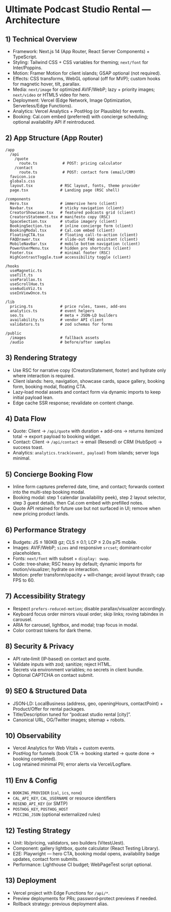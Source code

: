 # Ultimate Podcast Studio Rental — Architecture

## 1) Technical Overview
- Framework: Next.js 14 (App Router, React Server Components) + TypeScript.
- Styling: Tailwind CSS + CSS variables for theming; `next/font` for Inter/Poppins.
- Motion: Framer Motion for client islands; GSAP optional (not required).
- Effects: CSS transforms, WebGL optional (off for MVP); custom hooks for magnetic hover, tilt, parallax.
- Media: `next/image` for optimized AVIF/WebP; lazy + priority images; `next/video` or HTML5 video for hero.
- Deployment: Vercel (Edge Network, Image Optimization, Serverless/Edge Functions).
- Analytics: Vercel Analytics + PostHog (or Plausible) for events.
- Booking: Cal.com embed (preferred) with concierge scheduling; optional availability API if reintroduced.

## 2) App Structure (App Router)
```
/app
  /api
    /quote
      route.ts           # POST: pricing calculator
    /contact
      route.ts           # POST: contact form (email/CRM)
  favicon.ico
  globals.css
  layout.tsx            # RSC layout, fonts, theme provider
  page.tsx              # Landing page (RSC shell)

/components
  Hero.tsx              # immersive hero (client)
  Navbar.tsx            # sticky navigation (client)
  CreatorShowcase.tsx   # featured podcasts grid (client)
  CreatorsStatement.tsx # manifesto copy (RSC)
  SpaceSection.tsx      # studio imagery (client)
  BookingSection.tsx    # inline concierge form (client)
  BookingModal.tsx      # Cal.com embed (client)
  FloatingCTA.tsx       # floating call-to-action (client)
  FAQDrawer.tsx         # slide-out FAQ assistant (client)
  MobileNavBar.tsx      # mobile bottom navigation (client)
  PowerUserMenu.tsx     # hidden pro shortcuts (client)
  Footer.tsx            # minimal footer (RSC)
  HighContrastToggle.tsx# accessibility toggle (client)

/hooks
  useMagnetic.ts
  useTilt.ts
  useParallax.ts
  useScrollHue.ts
  useAudioViz.ts
  useInViewOnce.ts

/lib
  pricing.ts            # price rules, taxes, add-ons
  analytics.ts          # event helpers
  seo.ts                # meta + JSON-LD builders
  availability.ts       # vendor API client
  validators.ts         # zod schemas for forms

/public
  /images               # fallback assets
  /audio                # before/after samples
```

## 3) Rendering Strategy
- Use RSC for narrative copy (CreatorsStatement, footer) and hydrate only where interaction is required.
- Client islands: hero, navigation, showcase cards, space gallery, booking form, booking modal, floating CTA.
- Lazy‑load modal assets and contact form via dynamic imports to keep initial payload lean.
- Edge cache SSR response; revalidate on content change.

## 4) Data Flow
- Quote: Client → `/api/quote` with duration + add-ons → returns itemized total → export payload to booking widget.
- Contact: Client → `/api/contact` → email (Resend) or CRM (HubSpot) → success toast.
- Analytics: `analytics.track(event, payload)` from islands; server logs minimal.

## 5) Concierge Booking Flow
- Inline form captures preferred date, time, and contact; forwards context into the multi-step booking modal.
- Booking modal: step 1 calendar (availability peek), step 2 layout selector, step 3 guest details, then Cal.com embed with prefilled notes.
- Quote API retained for future use but not surfaced in UI; remove when new pricing product lands.

## 6) Performance Strategy
- Budgets: JS ≤ 180KB gz; CLS ≤ 0.1; LCP ≤ 2.0s p75 mobile.
- Images: AVIF/WebP; `sizes` and responsive `srcset`; dominant‑color placeholders.
- Fonts: `next/font` with subset + `display: swap`.
- Code: tree‑shake; RSC heavy by default; dynamic imports for motion/visualizer; hydrate on interaction.
- Motion: prefer transform/opacity + will‑change; avoid layout thrash; cap FPS to 60.

## 7) Accessibility Strategy
- Respect `prefers-reduced-motion`; disable parallax/visualizer accordingly.
- Keyboard focus order mirrors visual order; skip links; roving tabindex in carousel.
- ARIA for carousel, lightbox, and modal; trap focus in modal.
- Color contrast tokens for dark theme.

## 8) Security & Privacy
- API rate‑limit (IP‑based) on contact and quote.
- Validate inputs with zod; sanitize; reject HTML.
- Secrets via environment variables; no secrets in client bundle.
- Optional CAPTCHA on contact submit.

## 9) SEO & Structured Data
- JSON‑LD: LocalBusiness (address, geo, openingHours, contactPoint) + Product/Offer for rental packages.
- Title/Description tuned for “podcast studio rental [city]”.
- Canonical URL, OG/Twitter images; sitemap + robots.

## 10) Observability
- Vercel Analytics for Web Vitals + custom events.
- PostHog for funnels (book CTA → booking started → quote done → booking completed).
- Log retained minimal PII; error alerts via Vercel/Logflare.

## 11) Env & Config
- `BOOKING_PROVIDER` (`cal`, `ics`, `none`)
- `CAL_API_KEY`, `CAL_USERNAME` or resource identifiers
- `RESEND_API_KEY` (or SMTP)
- `POSTHOG_KEY`, `POSTHOG_HOST`
- `PRICING_JSON` (optional externalized rules)

## 12) Testing Strategy
- Unit: lib/pricing, validators, seo builders (Vitest/Jest).
- Component: gallery lightbox, quote calculator (React Testing Library).
- E2E: Playwright — hero CTA, booking modal opens, availability badge updates, contact form submits.
- Performance: Lighthouse CI budget; WebPageTest script optional.

## 13) Deployment
- Vercel project with Edge Functions for `/api/*`.
- Preview deployments for PRs; password‑protect previews if needed.
- Rollback strategy: previous deployment alias.
